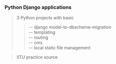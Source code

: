 ### Python Django applications
>3 Python projects with basic<br />
>>-- django model-to-dbscheme-migration<br />
>>-- templating<br />
>>-- routing<br />
>>-- cms<br />
>>-- local static file management<br />

>IITU practice source
